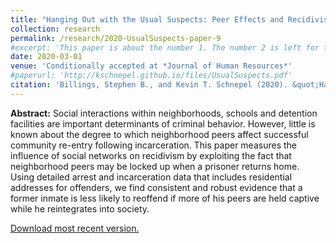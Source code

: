 ```yaml
---
title: "Hanging Out with the Usual Suspects: Peer Effects and Recidivism"
collection: research
permalink: /research/2020-UsualSuspects-paper-9
#excerpt: 'This paper is about the number 1. The number 2 is left for future work.'
date: 2020-03-01
venue: 'Conditionally accepted at *Journal of Human Resources*'
#paperurl: 'http://kschnepel.github.io/files/UsualSuspects.pdf'
citation: 'Billings, Stephen B., and Kevin T. Schnepel (2020). &quot;Hanging Out with the Usual Suspects: Peer Effects and Recidivism.&quot; <i>Working Paper</i>.'
---
```


**Abstract:** Social interactions within neighborhoods, schools and detention facilities are important
determinants of criminal behavior. However, little is known about the degree to which
neighborhood peers affect successful community re-entry following incarceration. This
paper measures the influence of social networks on recidivism by exploiting the fact that
neighborhood peers may be locked up when a prisoner returns home. Using detailed
arrest and incarceration data that includes residential addresses for offenders, we find
consistent and robust evidence that a former inmate is less likely to reoffend if more of
his peers are held captive while he reintegrates into society.

[Download most recent version.](http://kschnepel.github.io/files/UsualSuspects.pdf) 
